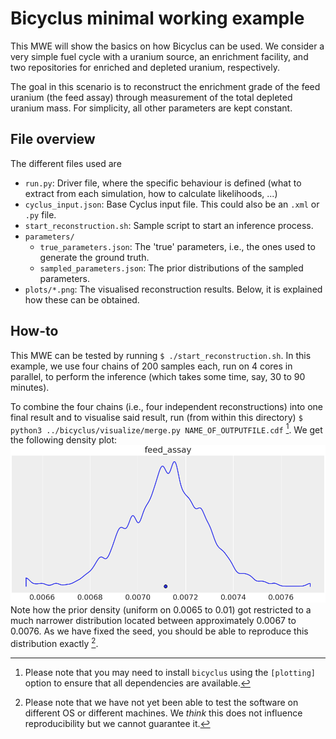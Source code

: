 # Bicyclus minimal working example
This MWE will show the basics on how Bicyclus can be used.
We consider a very simple fuel cycle with a uranium source, an enrichment
facility, and two repositories for enriched and depleted uranium, respectively.

The goal in this scenario is to reconstruct the enrichment grade of the feed
uranium (the feed assay) through measurement of the total depleted uranium mass.
For simplicity, all other parameters are kept constant.

## File overview
The different files used are
- `run.py`: Driver file, where the specific behaviour is defined (what to
  extract from each simulation, how to calculate likelihoods, ...)
- `cyclus_input.json`: Base Cyclus input file.
  This could also be an `.xml` or `.py` file.
- `start_reconstruction.sh`: Sample script to start an inference process.
- `parameters/`
  - `true_parameters.json`: The 'true' parameters, i.e., the ones used to
    generate the ground truth.
  - `sampled_parameters.json`: The prior distributions of the sampled
    parameters.
- `plots/*.png`: The visualised reconstruction results. Below, it is explained
  how these can be obtained.

## How-to
This MWE can be tested by running `$ ./start_reconstruction.sh`.
In this example, we use four chains of 200 samples each, run on 4
cores in parallel, to perform the inference (which takes some time, say, 30 to
90 minutes).

To combine the four chains (i.e., four independent reconstructions) into one
final result and to visualise said result, run (from within this directory)
`$ python3 ../bicyclus/visualize/merge.py NAME_OF_OUTPUTFILE.cdf` [^1].
We get the following density plot:
![Plot of the posterior feed assay probability density](plots/plot_merge_density.png)
Note how the prior density (uniform on 0.0065 to 0.01) got restricted to a much
narrower distribution located between approximately 0.0067 to 0.0076.
As we have fixed the seed, you should be able to reproduce this distribution
exactly [^2].

[^1]: Please note that you may need to install `bicyclus` using the `[plotting]`
  option to ensure that all dependencies are available.

[^2]: Please note that we have not yet been able to test the software on
  different OS or different machines. We _think_ this does not influence
  reproducibility but we cannot guarantee it.
